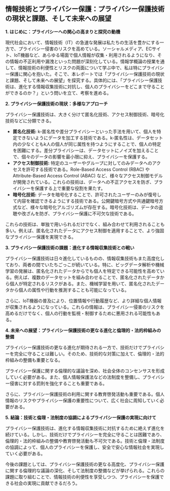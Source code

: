 ## 情報技術とプライバシー保護：プライバシー保護技術の現状と課題、そして未来への展望

**1. はじめに：プライバシーへの関心の高まりと探究の動機**

現代社会において、情報技術（IT）の急速な発展は私たちの生活を豊かにする一方で、プライバシー侵害のリスクを高めている。ソーシャルメディア、ECサイト、IoT機器など、あらゆる場面で個人情報が収集・利用されるようになり、その情報の不正利用や漏洩といった問題が深刻化している。情報学概論の授業を通して、情報技術の利便性とリスクの両面について学ぶ中で、私は特にプライバシー保護に関心を抱いた。そこで、本レポートでは「プライバシー保護技術の現状と課題、そして未来への展望」を探究する。具体的には、「プライバシー保護技術は、進化する情報収集技術に対抗し、個人のプライバシーをどこまで守ることができるのか？」という問いを立て、考察を進める。

**2. プライバシー保護技術の現状：多様なアプローチ**

プライバシー保護技術は、大きく分けて匿名化技術、アクセス制御技術、暗号化技術などに分類できる。

* **匿名化技術:** k-匿名性や差分プライバシーといった手法を用いて、個人を特定できないようにデータを加工する技術である。k-匿名性は、データセット内の少なくともk人の個人が同じ属性を持つようにすることで、個人の特定を困難にする。差分プライバシーは、データセットにノイズを加えることで、個々のデータの影響を最小限に抑え、プライバシーを保護する。
* **アクセス制御技術:**  特定のユーザーやグループに対してのみデータへのアクセスを許可する技術である。Role-Based Access Control (RBAC) やAttribute-Based Access Control (ABAC) など、様々なアクセス制御モデルが開発されている。これらの技術は、データへの不正アクセスを防ぎ、プライバシーを保護する上で重要な役割を果たす。
* **暗号化技術:** データを暗号化することで、許可されたユーザーのみが復号して内容を確認できるようにする技術である。公開鍵暗号方式や共通鍵暗号方式など、様々な暗号化アルゴリズムが存在する。暗号化技術は、データの盗聴や改ざんを防ぎ、プライバシー保護に不可欠な技術である。

これらの技術は、単独で用いられるだけでなく、組み合わせて利用されることも多い。例えば、匿名化されたデータにアクセス制御を適用することで、より強固なプライバシー保護を実現できる。

**3. プライバシー保護技術の課題：進化する情報収集技術との戦い**

プライバシー保護技術は日々進化しているものの、情報収集技術もまた高度化しており、両者の間でいたちごっこが続いている。特に、ビッグデータ解析や機械学習の発展は、匿名化されたデータからでも個人を特定できる可能性を高めている。例えば、複数のデータセットを組み合わせることで、匿名化されたデータから個人が特定されるリスクがある。また、機械学習を用いて、匿名化されたデータから個人の属性や行動を推測することも可能になっている。

さらに、IoT機器の普及により、位置情報や行動履歴など、より詳細な個人情報が収集されるようになっている。これらの情報は、プライバシー侵害のリスクを高めるだけでなく、個人の行動を監視・制御するために悪用される可能性もある。

**4. 未来への展望：プライバシー保護技術の更なる進化と倫理的・法的枠組みの整備**

プライバシー保護技術の更なる進化が期待される一方で、技術だけでプライバシーを完全に守ることは難しい。そのため、技術的な対策に加えて、倫理的・法的枠組みの整備も重要となる。

プライバシー保護に関する倫理的な議論を深め、社会全体のコンセンサスを形成していく必要がある。また、個人情報保護法などの法制度を整備し、プライバシー侵害に対する罰則を強化することも重要である。

さらに、プライバシー保護技術の利用に関する教育啓発活動も重要である。個人情報のリスクやプライバシー保護の重要性について、広く社会に周知していく必要がある。

**5. 結論：技術と倫理・法制度の協調によるプライバシー保護の実現に向けて**

プライバシー保護技術は、進化する情報収集技術に対抗するために絶えず進化を続けている。しかし、技術だけでプライバシーを完全に守ることは困難であり、倫理的・法的枠組みの整備や教育啓発活動も不可欠である。技術と倫理・法制度の協調によって、個人のプライバシーを保護し、安全で安心な情報社会を実現していく必要がある。

今後の課題としては、プライバシー保護技術の更なる高度化、プライバシー保護に関する倫理的な議論の深化、そして法制度の整備などが挙げられる。これらの課題に取り組むことで、情報技術の利便性を享受しつつ、プライバシーを保護できる社会の実現に貢献できるだろう。

